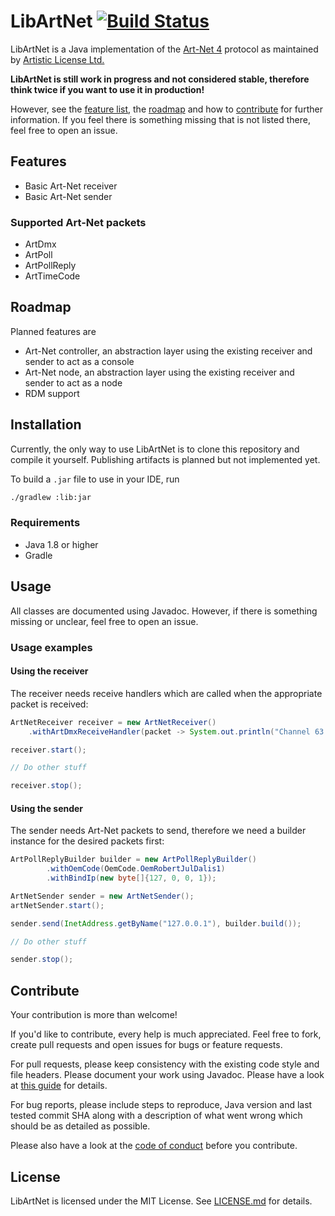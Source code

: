 # LibArtNet [![Build Status](https://travis-ci.org/deltaeight/LibArtNet.svg?branch=master)](https://travis-ci.org/deltaeight/LibArtNet)

LibArtNet is a Java implementation of the [Art-Net 4](https://art-net.org.uk) protocol as maintained by 
[Artistic License Ltd.](https://artisticlicence.com)

**LibArtNet is still work in progress and not considered stable, therefore think twice if you want to use it in
production!**

However, see the [feature list](#features), the [roadmap](#roadmap) and how to [contribute](#contribute) for further 
information. If you feel there is something missing that is not listed there, feel free to open an issue.

## <a name="features">Features</a>

* Basic Art-Net receiver
* Basic Art-Net sender

### Supported Art-Net packets

* ArtDmx
* ArtPoll
* ArtPollReply
* ArtTimeCode

## <a name="roadmap">Roadmap</a>

Planned features are

* Art-Net controller, an abstraction layer using the existing receiver and sender to act as a console
* Art-Net node, an abstraction layer using the existing receiver and sender to act as a node
* RDM support 

## Installation

Currently, the only way to use LibArtNet is to clone this repository and compile it yourself. Publishing artifacts is 
planned but not implemented yet.

To build a `.jar` file to use in your IDE, run

```bash
./gradlew :lib:jar 
```

### Requirements

* Java 1.8 or higher
* Gradle

## Usage

All classes are documented using Javadoc. However, if there is something missing or unclear, feel free to open an issue.

### Usage examples

#### Using the receiver

The receiver needs receive handlers which are called when the appropriate packet is received:

```java
ArtNetReceiver receiver = new ArtNetReceiver()
    .withArtDmxReceiveHandler(packet -> System.out.println("Channel 63 value: " + packet.getData()[62]));

receiver.start();

// Do other stuff

receiver.stop();
```

#### Using the sender

The sender needs Art-Net packets to send, therefore we need a builder instance for the desired packets first:

```java
ArtPollReplyBuilder builder = new ArtPollReplyBuilder()
        .withOemCode(OemCode.OemRobertJulDalis1)
        .withBindIp(new byte[]{127, 0, 0, 1});

ArtNetSender sender = new ArtNetSender();
artNetSender.start();

sender.send(InetAddress.getByName("127.0.0.1"), builder.build());

// Do other stuff

sender.stop();
```

## <a name="contribute">Contribute</a>

Your contribution is more than welcome!

If you'd like to contribute, every help is much appreciated. Feel free to fork, create pull requests and open issues for
bugs or feature requests.

For pull requests, please keep consistency with the existing code style and file headers. Please document your work
using Javadoc. Please have a look at [this guide](CONTRIBUTING.md) for details.

For bug reports, please include steps to reproduce, Java version and last tested commit SHA along with a description of 
what went wrong which should be as detailed as possible.

Please also have a look at the [code of conduct](CODE_OF_CONDUCT.md) before you contribute.

## License

LibArtNet is licensed under the MIT License. See [LICENSE.md](LICENSE.md) for details.
